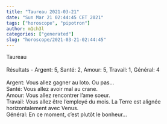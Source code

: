 ```yaml
---
title: "Taureau 2021-03-21"
date: "Sun Mar 21 02:44:45 CET 2021"
tags: ["horoscope", "pipotron"]
author: m1ch3l
categories: ["generated"]
slug: "horoscope/2021-03-21-02:44:45"
---
```


Taureau<br>
<br>
Résultats - Argent: 5, Santé: 2, Amour: 5, Travail: 1, Général: 4<br>
<br>
Argent:  Vous allez gagner au loto. Ou pas...<br>
Santé:   Vous allez avoir mal au crane. <br>
Amour:   Vous allez rencontrer l’ame soeur. <br>
Travail: Vous allez être l’employé du mois. La Terre est alignée horizontalement avec Venus.<br>
Général: En ce moment, c’est plutôt le bonheur...<br>
